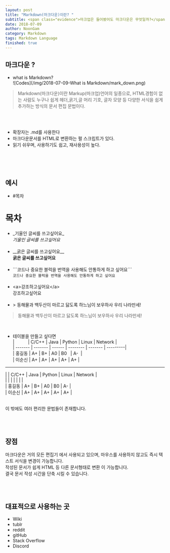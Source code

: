 ```yaml
---
layout: post
title: "Markdown(마크다운)이란? "
subtitle: <span class="evidence">마크업은 들어봤어도 마크다운은 무엇일까?</span>
date: 2018-07-09
author: NoonGam
category: Markdown
tags: Markdown Language
finished: true
---
```


## 마크다운 ?

- what is Markdown? <br>
![Codes](/img/2018-07-09-What is Markdown/mark_down.png)
>Markdown(마크다운)이란 Markup(마크업)언어의 일종으로, HTML경험이 없는 사람도 누구나 쉽게 헤더,굵기,글 머리 기호, 글자 모양 등 다양한 서식을 쉽게 추가하는 방식의  <span class="evidence">문서 편집 문법</span>이다.

<br>
<br>

- 확장자는 .md를 사용한다
- 마크다운문서를 HTML로 변환하는 펄 스크립트가 있다.
- 읽기 쉬우며, 사용하기도 쉽고, 재사용성이 높다.
<br>
<br>
<br>

## 예시
- \#목차<br>
# 목차

- \_기울인 글씨를 쓰고싶어요\_ <br>
 _기울인 글씨를 쓰고싶어요_ <br><br>
- \_\_굵은 글씨를 쓰고싶어요\_\_<br>
 __굵은 글씨를 쓰고싶어요__<br><br>
- \`\`\`코드나 중요한 블럭을 번역을 사용해도 안통하게 하고 싶어요\`\`\`
<br>```코드나 중요한 블럭을 번역을 사용해도 안통하게 하고 싶어요```<br><br>
- \<a>강조하고싶어요\</a>  
   <a>강조하고싶어요</a><br><br>
- \> 동해물과 백두산이 마르고 닳도록 하느님이 보우하사 우리 나라만세!
>동해물과 백두산이 마르고 닳도록 하느님이 보우하사 우리 나라만세!

<br>

- 테이블을 만들고 싶다면<br>\|&nbsp;&nbsp;&nbsp;&nbsp;&nbsp;&nbsp;&nbsp;&nbsp;&nbsp;&nbsp;&nbsp;\| C/C++ \| Java \| Python \| Linux \| Network \| <br>
\|&nbsp;\-\-\-\-\-\-\-&nbsp;\|&nbsp;\-\-\-\-\-\-\-&nbsp;\|&nbsp;\-\-\-\-\-\-&nbsp;\|&nbsp;\-\-\-\-\-\-\-\-&nbsp;\|&nbsp;\-\-\-\-\-\-\-&nbsp;\|&nbsp;\-\-\-\-\-\-\-\-\-\|  <br>
\| 홍길동 \| A+    \| B+   \| A0     \| B0 &nbsp;  \| A-   &nbsp;\|   <br>
\| 이순신 \| A+    \| A+  \| A+     \| A+    \| A+      \|   <br>

---
 |       | C/C++ | Java | Python | Linux | Network |<br>
 | | | | | | |<br>
 | 홍길동 | A+    | B+   | A0     | B0    | A-      |<br>
 | 이순신 | A+    | A+   | A+     | A+    | A+      |<br><br>

<span class="evidence">이 밖에도 여러 편리한 문법들이 존재합니다.</span>

<br>
<br>

## 장점
마크다운은 <a>거의 모든 편집기</a> 에서 사용되고 있으며, <a>마우스를 사용하지 않고도</a> 즉시 텍스트 서식을 변경이 가능합니다. <br>
작성된 문서가 쉽게 HTML 등 <a>다른 문서형태로 변환</a> 이 가능합니다.<br>
결국 <a>문서 작성 시간을 단축</a> 시킬 수 있습니다.

<br>
<br>

## 대표적으로 사용하는 곳
* Wiki
* tublr
* reddit
* gitHub
* Stack Overflow
* Discord
